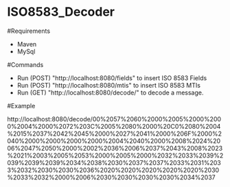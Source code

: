 # ISO8583_Decoder


#Requirements
  - Maven
  - MySql
 
#Commands

  - Run (POST) "http://localhost:8080/fields" to insert ISO 8583 Fields
  - Run (POST) "http://localhost:8080/mtis" to insert ISO 8583 MTIs
  - Run (GET) "http://localhost:8080/decode/<message>" to decode a message.
  
#Example

  http://localhost:8080/decode/00%2057%2060%2000%2005%2000%2000%2004%2000%2072%203C%2005%2080%2000%20C0%2080%2004%2015%2037%2042%2045%2000%2027%2041%2000%206F%2000%2040%2000%2000%2000%2000%2004%2040%2000%2008%2024%2006%2047%2050%2000%2002%2036%2006%2037%2043%2008%2023%2021%2003%2005%2053%2000%2005%2000%2032%2033%2039%2039%2039%2039%2034%2038%2030%2037%2037%2033%2031%2033%2032%2030%2030%2036%2020%2020%2020%2020%2020%2030%2033%2032%2000%2006%2030%2030%2030%2030%2034%2037
  
  

